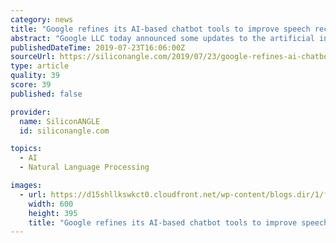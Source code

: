 ```yaml
---
category: news
title: "Google refines its AI-based chatbot tools to improve speech recognition"
abstract: "Google LLC today announced some updates to the artificial intelligence technology that powers its Contact Center AI service. Based on Google’s Dialogflow and Cloud Speech-to-Text tools, that ..."
publishedDateTime: 2019-07-23T16:06:00Z
sourceUrl: https://siliconangle.com/2019/07/23/google-refines-ai-chatbot-tools-improve-speech-recognition/
type: article
quality: 39
score: 39
published: false

provider:
  name: SiliconANGLE
  id: siliconangle.com

topics:
  - AI
  - Natural Language Processing

images:
  - url: https://d15shllkswkct0.cloudfront.net/wp-content/blogs.dir/1/files/2019/07/google-1.jpg
    width: 600
    height: 395
    title: "Google refines its AI-based chatbot tools to improve speech recognition"
---
```

